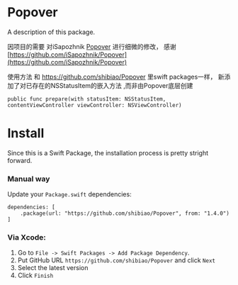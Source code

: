 # Popover

A description of this package.

因项目的需要 对iSapozhnik [Popover](https://github.com/iSapozhnik/Popover) 进行细微的修改， 感谢[https://github.com/iSapozhnik/Popover](https://github.com/iSapozhnik/Popover)

使用方法 和 https://github.com/shibiao/Popover 里swift packages一样，
新添加了对已存在的NSStatusItem的嵌入方法 ,而非由Popover底层创建

` public func prepare(with statusItem: NSStatusItem, contentViewController viewController: NSViewController) `

# Install

Since this is a Swift Package, the installation process is pretty stright forward.

### Manual way
Update your `Package.swift` dependencies:

```
dependencies: [
    .package(url: "https://github.com/shibiao/Popover", from: "1.4.0")
]
```

### Via Xcode:
1. Go to `File -> Swift Packages -> Add Package Dependency`. 
2. Put GitHub URL `https://github.com/shibiao/Popover` and click `Next`
3. Select the latest version
4. Click `Finish`
